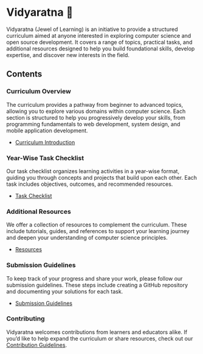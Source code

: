 # Vidyaratna  :gem:

Vidyaratna (Jewel of Learning) is an initiative to provide a structured curriculum aimed at anyone interested in exploring computer science and open source development. It covers a range of topics, practical tasks, and additional resources designed to help you build foundational skills, develop expertise, and discover new interests in the field.

## Contents

### Curriculum Overview

The curriculum provides a pathway from beginner to advanced topics, allowing you to explore various domains within computer science. Each section is structured to help you progressively develop your skills, from programming fundamentals to web development, system design, and mobile application development.

- [Curriculum Introduction](docs/curriculum.md)

### Year-Wise Task Checklist

Our task checklist organizes learning activities in a year-wise format, guiding you through concepts and projects that build upon each other. Each task includes objectives, outcomes, and recommended resources.

- [Task Checklist]()

### Additional Resources

We offer a collection of resources to complement the curriculum. These include tutorials, guides, and references to support your learning journey and deepen your understanding of computer science principles.

- [Resources](docs/resources.md)

### Submission Guidelines

To keep track of your progress and share your work, please follow our submission guidelines. These steps include creating a GitHub repository and documenting your solutions for each task.

- [Submission Guidelines]()

### Contributing

Vidyaratna welcomes contributions from learners and educators alike. If you’d like to help expand the curriculum or share resources, check out our [Contribution Guidelines](./contributing.md).